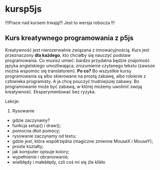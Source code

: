 # kursp5js

!!!Prace nad kursem trwają!!!
Jest to wersja robocza !!!

## Kurs kreatywnego programowania z p5js
Kreatywność jest nierozerwalnie związana z innowacyjnością. 
Kurs jest przeznaczony **dla każdego**, kto chciałby się nauczyć podstaw programowania.
Co musisz umieć: bardzo przydatna będzie znajomość języka angielskiego umożliwająca, zrozumienie czytanego tekstu (zawsze można wspomóc się translatorem).
**Po co?**
Bo wszystkie kursy programowania są albo skierowane na prostą zabawę, albo robienie z człowieka programisty. A ja chcę pouczyć trudniejszej zabawy. Bo programowanie może być zabawą, w której możemy uwolinić swoją kreatywność. Eksperymentować bez ryzyka.

Lekcje:

1. Rysowanie

- gdzie zaczynamy?
- funkcja setup() i draw();
- pomocna dłoń pomocy;
- rysowanie zaczynamy od textu;
- gdzie jest, która współrzędna (magiczne zmienne MouseX i MouseY);
- proste kształty;
- jak komputer opisuje kolory;
- wypełnienie i obramowanie;
- wielbłędy i małebłędy, czli coś mi się źle klikło
